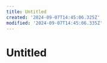 ```yaml
---
title: Untitled
created: '2024-09-07T14:45:06.325Z'
modified: '2024-09-07T14:45:06.335Z'
---
```


# Untitled
